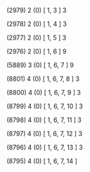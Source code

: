 (2979) 2 (0) [ 1, 3 ] 3 


(2978) 2 (0) [ 1, 4 ] 3 


(2977) 2 (0) [ 1, 5 ] 3 


(2976) 2 (0) [ 1, 6 ] 9 


(5889) 3 (0) [ 1, 6, 7 ] 9 


(8801) 4 (0) [ 1, 6, 7, 8 ] 3 


(8800) 4 (0) [ 1, 6, 7, 9 ] 3 


(8799) 4 (0) [ 1, 6, 7, 10 ] 3 


(8798) 4 (0) [ 1, 6, 7, 11 ] 3 


(8797) 4 (0) [ 1, 6, 7, 12 ] 3 


(8796) 4 (0) [ 1, 6, 7, 13 ] 3 


(8795) 4 (0) [ 1, 6, 7, 14 ]  

